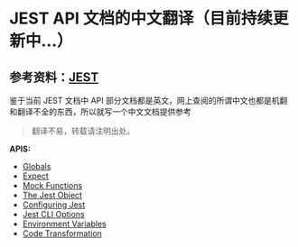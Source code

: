 # JEST API 文档的中文翻译（目前持续更新中...）

## 参考资料：[JEST](https://www.jestjs.cn/docs/api)

鉴于当前 JEST 文档中 API 部分文档都是英文，网上查阅的所谓中文也都是机翻和翻译不全的东西，所以就写一个中文文档提供参考

>翻译不易，转载请注明出处。

**APIS:**

- [Globals](/apis/Globals.md)
- [Expect](/apis/Expect.md)
- [Mock Functions](/apis/MockFunctions.md)
- [The Jest Object](apis/TheJestObject.md)
- [Configuring Jest](apis/ConfiguringJest.md)
- [Jest CLI Options](apis/JestCliOptions.md)
- [Environment Variables](apis/EnvironmentVariables.md)
- [Code Transformation](apis/CodeTransformation.md)
